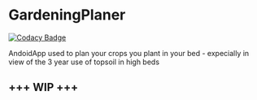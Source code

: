 # GardeningPlaner

[![Codacy Badge](https://api.codacy.com/project/badge/Grade/3c76a8e1a4a44d68a667abd0bfd3992d)](https://app.codacy.com/app/tomorow94/GardeningPlaner?utm_source=github.com&utm_medium=referral&utm_content=tomorow94/GardeningPlaner&utm_campaign=Badge_Grade_Dashboard)

AndoidApp used to plan your crops you plant in your bed - expecially in view of the 3 year use of topsoil in high beds

## +++ WIP +++
